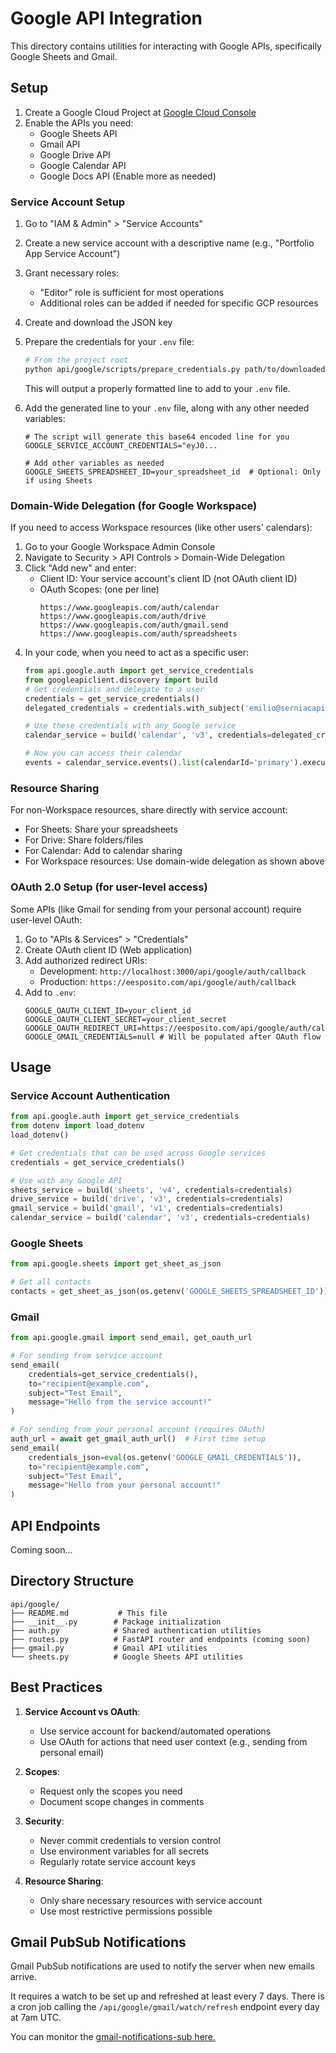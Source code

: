 # Google API Integration

This directory contains utilities for interacting with Google APIs, specifically Google Sheets and Gmail.

## Setup

1. Create a Google Cloud Project at [Google Cloud Console](https://console.cloud.google.com/)
2. Enable the APIs you need:
   - Google Sheets API
   - Gmail API
   - Google Drive API
   - Google Calendar API
   - Google Docs API
   (Enable more as needed)

### Service Account Setup

1. Go to "IAM & Admin" > "Service Accounts"
2. Create a new service account with a descriptive name (e.g., "Portfolio App Service Account")
3. Grant necessary roles:
   - "Editor" role is sufficient for most operations
   - Additional roles can be added if needed for specific GCP resources
4. Create and download the JSON key
5. Prepare the credentials for your `.env` file:
   ```bash
   # From the project root
   python api/google/scripts/prepare_credentials.py path/to/downloaded-service-account.json
   ```
   This will output a properly formatted line to add to your `.env` file.

6. Add the generated line to your `.env` file, along with any other needed variables:
   ```
   # The script will generate this base64 encoded line for you
   GOOGLE_SERVICE_ACCOUNT_CREDENTIALS="eyJ0...
   
   # Add other variables as needed
   GOOGLE_SHEETS_SPREADSHEET_ID=your_spreadsheet_id  # Optional: Only if using Sheets
   ```

### Domain-Wide Delegation (for Google Workspace)

If you need to access Workspace resources (like other users' calendars):

1. Go to your Google Workspace Admin Console
2. Navigate to Security > API Controls > Domain-Wide Delegation
3. Click "Add new" and enter:
   - Client ID: Your service account's client ID (not OAuth client ID)
   - OAuth Scopes: (one per line)
     ```
     https://www.googleapis.com/auth/calendar
     https://www.googleapis.com/auth/drive
     https://www.googleapis.com/auth/gmail.send
     https://www.googleapis.com/auth/spreadsheets
     ```
4. In your code, when you need to act as a specific user:
   ```python
   from api.google.auth import get_service_credentials
   from googleapiclient.discovery import build
   # Get credentials and delegate to a user
   credentials = get_service_credentials()
   delegated_credentials = credentials.with_subject('emilio@serniacapital.com')
   
   # Use these credentials with any Google service
   calendar_service = build('calendar', 'v3', credentials=delegated_credentials)
   
   # Now you can access their calendar
   events = calendar_service.events().list(calendarId='primary').execute()
   ```

### Resource Sharing

For non-Workspace resources, share directly with service account:
- For Sheets: Share your spreadsheets
- For Drive: Share folders/files
- For Calendar: Add to calendar sharing
- For Workspace resources: Use domain-wide delegation as shown above

### OAuth 2.0 Setup (for user-level access)

Some APIs (like Gmail for sending from your personal account) require user-level OAuth:

1. Go to "APIs & Services" > "Credentials"
2. Create OAuth client ID (Web application)
3. Add authorized redirect URIs:
   - Development: `http://localhost:3000/api/google/auth/callback`
   - Production: `https://eesposito.com/api/google/auth/callback`
4. Add to `.env`:
   ```
   GOOGLE_OAUTH_CLIENT_ID=your_client_id
   GOOGLE_OAUTH_CLIENT_SECRET=your_client_secret
   GOOGLE_OAUTH_REDIRECT_URI=https://eesposito.com/api/google/auth/callback
   GOOGLE_GMAIL_CREDENTIALS=null # Will be populated after OAuth flow
   ```

## Usage

### Service Account Authentication

```python
from api.google.auth import get_service_credentials
from dotenv import load_dotenv
load_dotenv()

# Get credentials that can be used across Google services
credentials = get_service_credentials()

# Use with any Google API
sheets_service = build('sheets', 'v4', credentials=credentials)
drive_service = build('drive', 'v3', credentials=credentials)
gmail_service = build('gmail', 'v1', credentials=credentials)
calendar_service = build('calendar', 'v3', credentials=credentials)
```

### Google Sheets

```python
from api.google.sheets import get_sheet_as_json

# Get all contacts
contacts = get_sheet_as_json(os.getenv('GOOGLE_SHEETS_SPREADSHEET_ID'))
```

### Gmail

```python
from api.google.gmail import send_email, get_oauth_url

# For sending from service account
send_email(
    credentials=get_service_credentials(),
    to="recipient@example.com",
    subject="Test Email",
    message="Hello from the service account!"
)

# For sending from your personal account (requires OAuth)
auth_url = await get_gmail_auth_url()  # First time setup
send_email(
    credentials_json=eval(os.getenv('GOOGLE_GMAIL_CREDENTIALS')),
    to="recipient@example.com",
    subject="Test Email",
    message="Hello from your personal account!"
)
```

## API Endpoints

Coming soon...

## Directory Structure

```
api/google/
├── README.md           # This file
├── __init__.py        # Package initialization
├── auth.py            # Shared authentication utilities
├── routes.py          # FastAPI router and endpoints (coming soon)
├── gmail.py           # Gmail API utilities
└── sheets.py          # Google Sheets API utilities
```

## Best Practices

1. **Service Account vs OAuth**:
   - Use service account for backend/automated operations
   - Use OAuth for actions that need user context (e.g., sending from personal email)

2. **Scopes**:
   - Request only the scopes you need
   - Document scope changes in comments

3. **Security**:
   - Never commit credentials to version control
   - Use environment variables for all secrets
   - Regularly rotate service account keys

4. **Resource Sharing**:
   - Only share necessary resources with service account
   - Use most restrictive permissions possible 


## Gmail PubSub Notifications

Gmail PubSub notifications are used to notify the server when new emails arrive.

It requires a watch to be set up and refreshed at least every 7 days. There is a cron job calling the `/api/google/gmail/watch/refresh` endpoint every day at 7am UTC.

You can monitor the [gmail-notifications-sub here.](https://console.cloud.google.com/cloudpubsub/subscription/detail/gmail-notifications-sub?inv=1&invt=Abpamw&project=portfolio-450200)